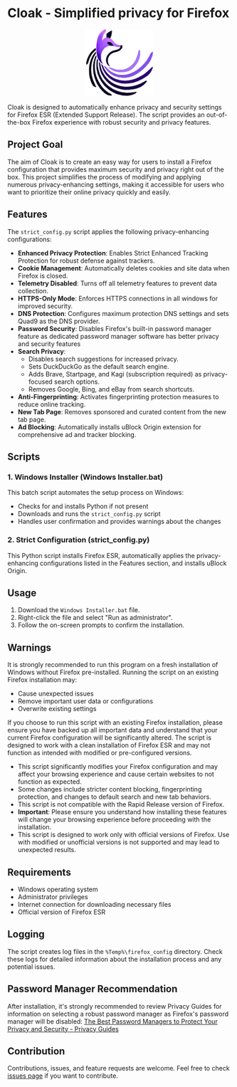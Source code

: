 # Cloak - Simplified privacy for Firefox

<p align="center">
  <img src="images/cloak_logo.png" alt="Cloak Logo" width="150" height="150">
</p>

Cloak is designed to automatically enhance privacy and security settings for Firefox ESR (Extended Support Release). The script provides an out-of-the-box Firefox experience with robust security and privacy features.

## Project Goal

The aim of Cloak is to create an easy way for users to install a Firefox configuration that provides maximum security and privacy right out of the box. This project simplifies the process of modifying and applying numerous privacy-enhancing settings, making it accessible for users who want to prioritize their online privacy quickly and easily.

## Features

The `strict_config.py` script applies the following privacy-enhancing configurations:

- **Enhanced Privacy Protection**: Enables Strict Enhanced Tracking Protection for robust defense against trackers.
- **Cookie Management**: Automatically deletes cookies and site data when Firefox is closed.
- **Telemetry Disabled**: Turns off all telemetry features to prevent data collection.
- **HTTPS-Only Mode**: Enforces HTTPS connections in all windows for improved security.
- **DNS Protection**: Configures maximum protection DNS settings and sets Quad9 as the DNS provider.
- **Password Security**: Disables Firefox's built-in password manager feature as dedicated password manager software has better privacy and security features 
- **Search Privacy**: 
  - Disables search suggestions for increased privacy.
  - Sets DuckDuckGo as the default search engine.
  - Adds Brave, Startpage, and Kagi (subscription required) as privacy-focused search options.
  - Removes Google, Bing, and eBay from search shortcuts.
- **Anti-Fingerprinting**: Activates fingerprinting protection measures to reduce online tracking.
- **New Tab Page**: Removes sponsored and curated content from the new tab page.
- **Ad Blocking**: Automatically installs uBlock Origin extension for comprehensive ad and tracker blocking.

## Scripts

### 1. Windows Installer (Windows Installer.bat)

This batch script automates the setup process on Windows:

- Checks for and installs Python if not present
- Downloads and runs the `strict_config.py` script
- Handles user confirmation and provides warnings about the changes

### 2. Strict Configuration (strict_config.py)

This Python script installs Firefox ESR, automatically applies the privacy-enhancing configurations listed in the Features section, and installs uBlock Origin.

## Usage

1. Download the `Windows Installer.bat` file.
2. Right-click the file and select "Run as administrator".
3. Follow the on-screen prompts to confirm the installation.

## Warnings

It is strongly recommended to run this program on a fresh installation of Windows without Firefox pre-installed. Running the script on an existing Firefox installation may:

- Cause unexpected issues
- Remove important user data or configurations
- Overwrite existing settings

If you choose to run this script with an existing Firefox installation, please ensure you have backed up all important data and understand that your current Firefox configuration will be significantly altered. The script is designed to work with a clean installation of Firefox ESR and may not function as intended with modified or pre-configured versions.

- This script significantly modifies your Firefox configuration and may affect your browsing experience and cause certain websites to not function as expected.
- Some changes include stricter content blocking, fingerprinting protection, and changes to default search and new tab behaviors.
- This script is not compatible with the Rapid Release version of Firefox.
- **Important**: Please ensure you understand how installing these features will change your browsing experience before proceeding with the installation.
- This script is designed to work only with official versions of Firefox. Use with modified or unofficial versions is not supported and may lead to unexpected results.

## Requirements

- Windows operating system
- Administrator privileges
- Internet connection for downloading necessary files
- Official version of Firefox ESR

## Logging

The script creates log files in the `%Temp%\firefox_config` directory. Check these logs for detailed information about the installation process and any potential issues.

## Password Manager Recommendation

After installation, it's strongly recommended to review Privacy Guides for information on selecting a robust password manager as Firefox's password manager will be disabled: [The Best Password Managers to Protect Your Privacy and Security - Privacy Guides](https://www.privacyguides.org/en/passwords/)

## Contribution

Contributions, issues, and feature requests are welcome. Feel free to check [issues page]([link-to-your-issues-page](https://github.com/PyroDonkey/Firefox-Cloak/issues)) if you want to contribute.